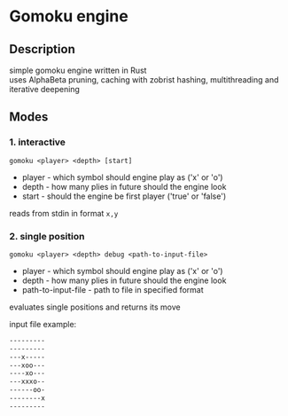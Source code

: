 # Gomoku engine

## Description

simple gomoku engine written in Rust  
uses AlphaBeta pruning, caching with zobrist hashing, multithreading and iterative deepening

## Modes

### 1. interactive

`gomoku <player> <depth> [start]`

- player - which symbol should engine play as ('x' or 'o')
- depth - how many plies in future should the engine look
- start - should the engine be first player ('true' or 'false')

reads from stdin in format `x,y`

### 2. single position

`gomoku <player> <depth> debug <path-to-input-file>`

- player - which symbol should engine play as ('x' or 'o')
- depth - how many plies in future should the engine look
- path-to-input-file - path to file in specified format

evaluates single positions and returns its move

input file example:

```txt
---------
---------
---x-----
---xoo---
----xo---
---xxxo--
------oo-
--------x
---------
```
